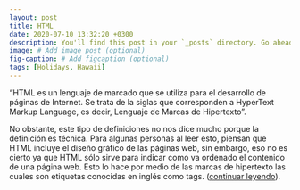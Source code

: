 ```yaml
---
layout: post
title: HTML
date: 2020-07-10 13:32:20 +0300
description: You'll find this post in your `_posts` directory. Go ahead and edit it and re-build the site to see your changes. # Add post description (optional)
image: # Add image post (optional)
fig-caption: # Add figcaption (optional)
tags: [Holidays, Hawaii]
---
```


“HTML es un lenguaje de marcado que se utiliza para el desarrollo de páginas de Internet. Se trata de la siglas que corresponden a HyperText Markup Language, es decir, Lenguaje de Marcas de Hipertexto”.

No obstante, este tipo de definiciones no nos dice mucho porque la definición es técnica. Para algunas personas al leer esto, piensan que HTML incluye el diseño gráfico de las páginas web, sin embargo, eso no es cierto ya que HTML sólo sirve para indicar como va ordenado el contenido de una página web. Esto lo hace por medio de las marcas de hipertexto las cuales son etiquetas conocidas en inglés como tags.
([continuar leyendo](https://codigofacilito.com/articulos/que-es-html)).
